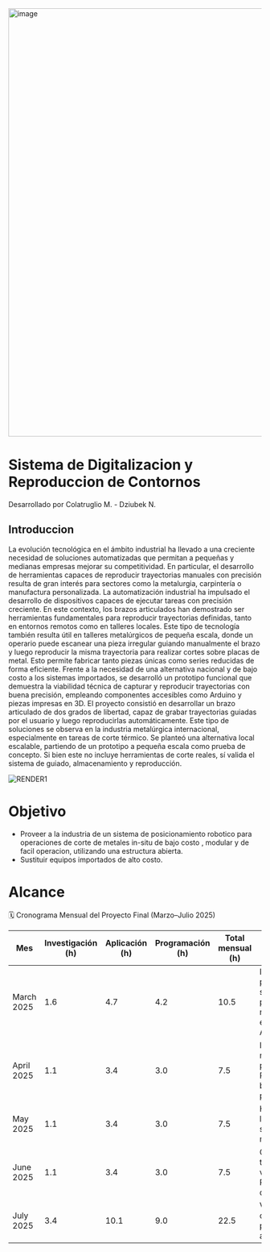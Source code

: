 <img width="1920" height="850" alt="image" src="https://github.com/user-attachments/assets/06df05e8-b3f3-4d3c-b7fd-119643758fde" />

# Sistema de Digitalizacion y Reproduccion de Contornos
Desarrollado por Colatruglio M. - Dziubek N.
## Introduccion

La evolución tecnológica en el ámbito industrial ha llevado a una creciente necesidad de soluciones automatizadas que permitan a pequeñas y medianas empresas mejorar su competitividad. En particular, el desarrollo de herramientas capaces de reproducir trayectorias manuales con precisión resulta de gran interés para sectores como la metalurgia, carpintería o manufactura personalizada.
La automatización industrial ha impulsado el desarrollo de dispositivos capaces de ejecutar tareas con precisión creciente. En este contexto, los brazos articulados han demostrado ser herramientas fundamentales para reproducir trayectorias definidas, tanto en entornos remotos como en talleres locales.
Este tipo de tecnología también resulta útil en talleres metalúrgicos de pequeña escala, donde un operario puede escanear una pieza irregular guiando manualmente el brazo y luego reproducir la misma trayectoria para realizar cortes sobre placas de metal. Esto permite fabricar tanto piezas únicas como series reducidas de forma eficiente.
Frente a la necesidad de una alternativa nacional y de bajo costo a los sistemas importados, se desarrolló un prototipo funcional que demuestra la viabilidad técnica de capturar y reproducir trayectorias con buena precisión, empleando componentes accesibles como Arduino y piezas impresas en 3D.
El proyecto consistió en desarrollar un brazo articulado de dos grados de libertad, capaz de grabar trayectorias guiadas por el usuario y luego reproducirlas automáticamente. Este tipo de soluciones se observa en la industria metalúrgica internacional, especialmente en tareas de corte térmico.
Se planteó una alternativa local escalable, partiendo de un prototipo a pequeña escala como prueba de concepto. Si bien este no incluye herramientas de corte reales, sí valida el sistema de guiado, almacenamiento y reproducción.

![RENDER1](https://github.com/user-attachments/assets/f081308e-e7b5-4d39-92d0-e8df6d7e722d)

# Objetivo
* Proveer a la industria de un sistema de posicionamiento robotico para operaciones de corte de metales in-situ de bajo costo , modular y de facil operacion, utilizando una estructura abierta.
* Sustituir equipos importados de alto costo.


# Alcance


🗓️ Cronograma Mensual del Proyecto Final (Marzo–Julio 2025)

| Mes           | Investigación (h) | Aplicación (h) | Programación (h) | Total mensual (h) | Actividades principales |
|----------------|--------------------|----------------|-------------------|--------------------|---------------------------|
| March 2025     |               1.6 |            4.7 |               4.2 |               10.5 | Inicio del proyecto, selección de plataforma, motores y encoders AS5600 |
| April 2025     |               1.1 |            3.4 |               3.0 |                7.5 | Implementación multiplexor, pruebas PWM/I2C, brazo paralelo plano |
| May 2025       |               1.1 |            3.4 |               3.0 |                7.5 | Homing, control lazo cerrado, sincronización motores |
| June 2025      |               1.1 |            3.4 |               3.0 |                7.5 | Grabación de trayectorias, visualización en Python, debugging |
| July 2025      |               3.4 |           10.1 |               9.0 |               22.5 | Validación de cinemática , pruebas finales, afinación |

